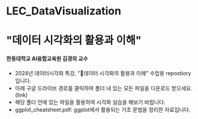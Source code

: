 # LEC_DataVisualization

# "데이터 시각화의 활용과 이해"
#### 한동대학교 AI융합교육원 김경외 교수

- 2024년 데이터시각화 특강, "데이터 시각화의 활용과 이해" 수업용 repostiory입니다.
- 아래 구글 드라이브 경로를 클릭하여 폴더 내 있는 모든 파일을 다운로드 받으세요.
(link)
- 해당 폴더 안에 있는 파일을 활용하여 시각화 실습을 해보기 바랍니다.
- ggplot_cheatsheet.pdf: ggplot에서 활용되는 기초 문법을 정리한 자료입니다.
